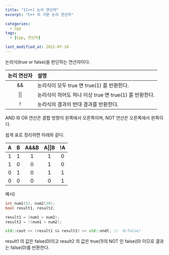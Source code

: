 ```yaml
---
title: "[C++] 논리 연산자"
excerpt: "C++ 의 기본 논리 연산자"

categories:
  - Cpp
tags:
  - [Cpp, 연산자]

last_modified_at: 2021-07-10
---
```


논리식(true or false)을 판단하는 연산자이다.

|논리 연산자|설명|
|:--:|:--|
|&&|논리식이 모두 true 면 true(1) 를 반환한다.|
|\|\||논리식이 적어도 하나 이상 true 면 true(1) 를 반환한다.|
|!|논리식의 결과의 반대 결과를 반환한다.|

AND 와 OR 연산은 결합 방향이 왼쪽에서 오른쪽이며,
NOT 연산은 오른쪽에서 왼쪽이다.

쉽게 표로 정리하면 아래와 같다.

|A|B|A&&B|A\|\|B|!A|
|:--:|:--:|:--:|:--:|:--:|
|1|1|1|1|0|
|1|0|0|1|0|
|0|1|0|1|1|
|0|0|0|0|1|

예시)

```cpp
int num1(5), num2(10);
bool result1, result2;

result1 = (num1 > num2);
result2 = !(num1 < num2);

std::cout << (result1 && result2) << std::endl; //  0(false)
```

result1 의 값은 false(0)이고
result2 의 값은 true(1)의 NOT 인 false(0) 이므로
결과는 false(0)를 반환한다.